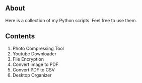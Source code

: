 <!-- ABOUT -->
## About

Here is a collection of my Python scripts. Feel free to use them.

## Contents

1. Photo Compressing Tool
2. Youtube Downloader
3. File Encryption 
4. Convert image to PDF
5. Convert PDF to CSV
6. Desktop Organizer


